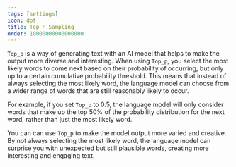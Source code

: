 ```yaml
---
tags: [settings]
icon: dot
title: Top P Sampling
order: 10000000000000000
---
```

`Top_p` is a way of generating text with an AI model that helps to make the output more diverse and interesting. When using `Top_p`, you select the most likely words to come next based on their probability of occurring, but only up to a certain cumulative probability threshold. This means that instead of always selecting the most likely word, the language model can choose from a wider range of words that are still reasonably likely to occur.

For example, if you set `Top_p` to 0.5, the language model will only consider words that make up the top 50% of the probability distribution for the next word, rather than just the most likely word.

You can can use `Top_p` to make the model output more varied and creative. By not always selecting the most likely word, the language model can surprise you with unexpected but still plausible words, creating more interesting and engaging text.
